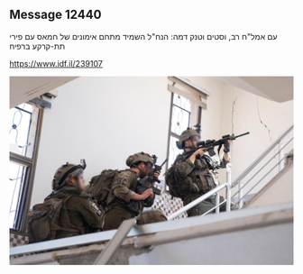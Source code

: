 ## Message 12440

עם אמל"ח רב, וסטים וטנק דמה:
הנח"ל השמיד מתחם אימונים של חמאס עם פירי תת-קרקע ברפיח

https://www.idf.il/239107

![Photo](12440/12440_photo.jpg)
